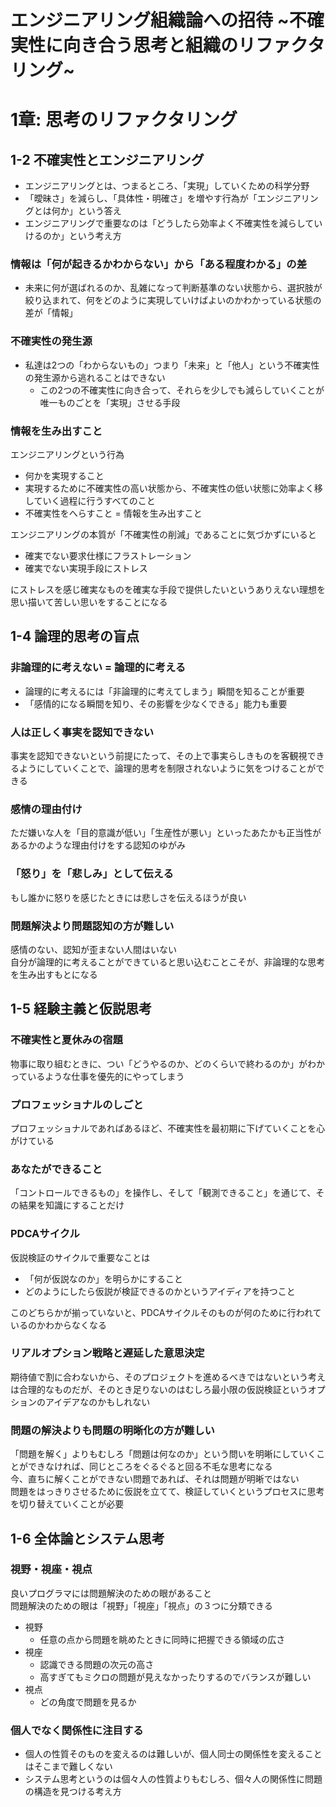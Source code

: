 # エンジニアリング組織論への招待 ~不確実性に向き合う思考と組織のリファクタリング~
# 1章: 思考のリファクタリング
## 1-2 不確実性とエンジニアリング
- エンジニアリングとは、つまるところ、「実現」していくための科学分野
- 「曖昧さ」を減らし、「具体性・明確さ」を増やす行為が「エンジニアリングとは何か」という答え
- エンジニアリングで重要なのは「どうしたら効率よく不確実性を減らしていけるのか」という考え方

### 情報は「何が起きるかわからない」から「ある程度わかる」の差
- 未来に何が選ばれるのか、乱雑になって判断基準のない状態から、選択肢が絞り込まれて、何をどのように実現していけばよいのかわかっている状態の差が「情報」

### 不確実性の発生源
- 私達は2つの「わからないもの」つまり「未来」と「他人」という不確実性の発生源から逃れることはできない
    - この2つの不確実性に向き合って、それらを少しでも減らしていくことが唯一ものごとを「実現」させる手段

### 情報を生み出すこと
エンジニアリングという行為
- 何かを実現すること
- 実現するために不確実性の高い状態から、不確実性の低い状態に効率よく移していく過程に行うすべてのこと
- 不確実性をへらすこと = 情報を生み出すこと

エンジニアリングの本質が「不確実性の削減」であることに気づかずにいると
- 確実でない要求仕様にフラストレーション
- 確実でない実現手段にストレス

にストレスを感じ確実なものを確実な手段で提供したいというありえない理想を思い描いて苦しい思いをすることになる

## 1-4 論理的思考の盲点
### 非論理的に考えない = 論理的に考える
- 論理的に考えるには「非論理的に考えてしまう」瞬間を知ることが重要
- 「感情的になる瞬間を知り、その影響を少なくできる」能力も重要

### 人は正しく事実を認知できない
事実を認知できないという前提にたって、その上で事実らしきものを客観視できるようにしていくことで、論理的思考を制限されないように気をつけることができる

### 感情の理由付け
ただ嫌いな人を「目的意識が低い」「生産性が悪い」といったあたかも正当性があるかのような理由付けをする認知のゆがみ

### 「怒り」を「悲しみ」として伝える
もし誰かに怒りを感じたときには悲しさを伝えるほうが良い

### 問題解決より問題認知の方が難しい
感情のない、認知が歪まない人間はいない  
自分が論理的に考えることができていると思い込むことこそが、非論理的な思考を生み出すもとになる

## 1-5 経験主義と仮説思考
### 不確実性と夏休みの宿題
物事に取り組むときに、つい「どうやるのか、どのくらいで終わるのか」がわかっているような仕事を優先的にやってしまう

### プロフェッショナルのしごと
プロフェッショナルであればあるほど、不確実性を最初期に下げていくことを心がけている

### あなたができること
「コントロールできるもの」を操作し、そして「観測できること」を通じて、その結果を知識にすることだけ

### PDCAサイクル
仮説検証のサイクルで重要なことは
- 「何が仮説なのか」を明らかにすること
- どのようにしたら仮説が検証できるのかというアイディアを持つこと

このどちらかが揃っていないと、PDCAサイクルそのものが何のために行われているのかわからなくなる

### リアルオプション戦略と遅延した意思決定
期待値で割に合わないから、そのプロジェクトを進めるべきではないという考えは合理的なものだが、そのとき足りないのはむしろ最小限の仮説検証というオプションのアイデアなのかもしれない

### 問題の解決よりも問題の明晰化の方が難しい
「問題を解く」よりもむしろ「問題は何なのか」という問いを明晰にしていくことができなければ、同じところをぐるぐると回る不毛な思考になる  
今、直ちに解くことができない問題であれば、それは問題が明晰ではない  
問題をはっきりさせるために仮説を立てて、検証していくというプロセスに思考を切り替えていくことが必要

## 1-6 全体論とシステム思考
### 視野・視座・視点
良いプログラマには問題解決のための眼があること  
問題解決のための眼は「視野」「視座」「視点」の３つに分類できる
- 視野
    - 任意の点から問題を眺めたときに同時に把握できる領域の広さ
- 視座
    - 認識できる問題の次元の高さ
    - 高すぎてもミクロの問題が見えなかったりするのでバランスが難しい
- 視点
    - どの角度で問題を見るか

### 個人でなく関係性に注目する
- 個人の性質そのものを変えるのは難しいが、個人同士の関係性を変えることはそこまで難しくない
- システム思考というのは個々人の性質よりもむしろ、個々人の関係性に問題の構造を見つける考え方






































